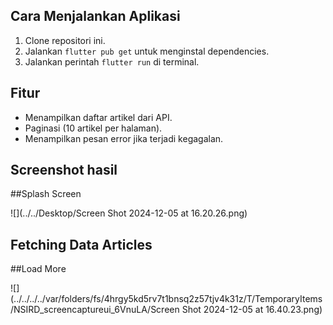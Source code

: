 ## Cara Menjalankan Aplikasi
1. Clone repositori ini.
2. Jalankan `flutter pub get` untuk menginstal dependencies.
3. Jalankan perintah `flutter run` di terminal.

## Fitur
- Menampilkan daftar artikel dari API.
- Paginasi (10 artikel per halaman).
- Menampilkan pesan error jika terjadi kegagalan.

## Screenshot hasil

##Splash Screen 

![](../../Desktop/Screen Shot 2024-12-05 at 16.20.26.png)

## Fetching Data Articles



##Load More

![](../../../../var/folders/fs/4hrgy5kd5rv7t1bnsq2z57tjv4k31z/T/TemporaryItems/NSIRD_screencaptureui_6VnuLA/Screen Shot 2024-12-05 at 16.40.23.png)